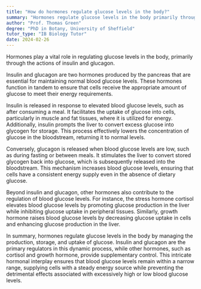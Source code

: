 ```yaml
---
title: "How do hormones regulate glucose levels in the body?"
summary: "Hormones regulate glucose levels in the body primarily through the actions of insulin and glucagon."
author: "Prof. Thomas Green"
degree: "PhD in Botany, University of Sheffield"
tutor_type: "IB Biology Tutor"
date: 2024-02-26
---
```


Hormones play a vital role in regulating glucose levels in the body, primarily through the actions of insulin and glucagon.

Insulin and glucagon are two hormones produced by the pancreas that are essential for maintaining normal blood glucose levels. These hormones function in tandem to ensure that cells receive the appropriate amount of glucose to meet their energy requirements.

Insulin is released in response to elevated blood glucose levels, such as after consuming a meal. It facilitates the uptake of glucose into cells, particularly in muscle and fat tissues, where it is utilized for energy. Additionally, insulin prompts the liver to convert excess glucose into glycogen for storage. This process effectively lowers the concentration of glucose in the bloodstream, returning it to normal levels.

Conversely, glucagon is released when blood glucose levels are low, such as during fasting or between meals. It stimulates the liver to convert stored glycogen back into glucose, which is subsequently released into the bloodstream. This mechanism increases blood glucose levels, ensuring that cells have a consistent energy supply even in the absence of dietary glucose.

Beyond insulin and glucagon, other hormones also contribute to the regulation of blood glucose levels. For instance, the stress hormone cortisol elevates blood glucose levels by promoting glucose production in the liver while inhibiting glucose uptake in peripheral tissues. Similarly, growth hormone raises blood glucose levels by decreasing glucose uptake in cells and enhancing glucose production in the liver.

In summary, hormones regulate glucose levels in the body by managing the production, storage, and uptake of glucose. Insulin and glucagon are the primary regulators in this dynamic process, while other hormones, such as cortisol and growth hormone, provide supplementary control. This intricate hormonal interplay ensures that blood glucose levels remain within a narrow range, supplying cells with a steady energy source while preventing the detrimental effects associated with excessively high or low blood glucose levels.
    